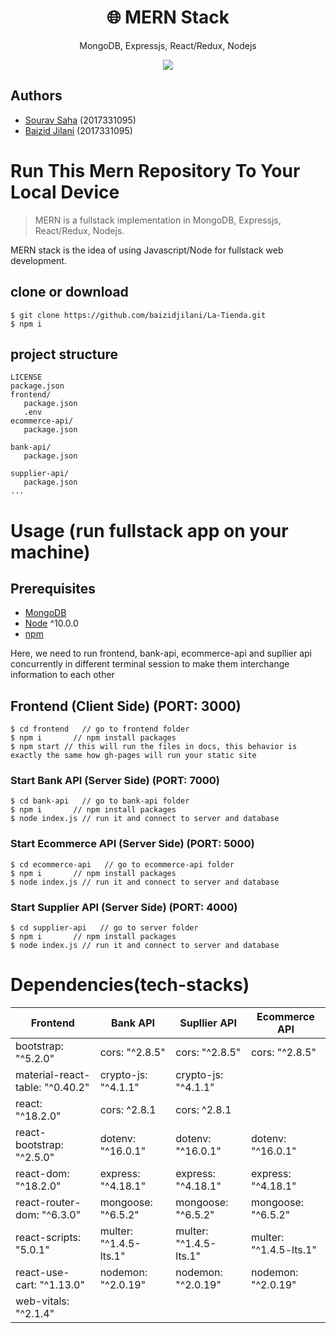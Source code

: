 <h1 align="center">
🌐 MERN Stack
</h1>
<p align="center">
MongoDB, Expressjs, React/Redux, Nodejs
</p>

<p align="center">
   <a href="https://travis-ci.com/amazingandyyy/mern">
      <img src="https://travis-ci.com/amazingandyyy/mern.svg?branch=master" />
   </a>
</p>

## Authors
- [Sourav Saha](https://github.com/bracealround) (2017331095)
- [Baizid Jilani](https://github.com/baizidjilani) (2017331095)

# Run This Mern Repository To Your Local Device

> MERN is a fullstack implementation in MongoDB, Expressjs, React/Redux, Nodejs.

MERN stack is the idea of using Javascript/Node for fullstack web development.

## clone or download
```terminal
$ git clone https://github.com/baizidjilani/La-Tienda.git
$ npm i
```

## project structure
```terminal
LICENSE
package.json
frontend/
   package.json
   .env 
ecommerce-api/
   package.json
   
bank-api/
   package.json
   
supplier-api/
   package.json
...
```

# Usage (run fullstack app on your machine)

## Prerequisites
- [MongoDB](https://www.mongodb.com/try/download/community)
- [Node](https://nodejs.org/en/download/) ^10.0.0
- [npm](https://nodejs.org/en/download/package-manager/)

Here, we need to run frontend, bank-api, ecommerce-api and supllier api concurrently in different terminal session to make them interchange information to each other

## Frontend (Client Side) (PORT: 3000)
```terminal
$ cd frontend   // go to frontend folder
$ npm i       // npm install packages
$ npm start // this will run the files in docs, this behavior is exactly the same how gh-pages will run your static site
```


### Start Bank API (Server Side) (PORT: 7000)

```terminal
$ cd bank-api   // go to bank-api folder
$ npm i       // npm install packages
$ node index.js // run it and connect to server and database
```

### Start Ecommerce API (Server Side) (PORT: 5000)

```terminal
$ cd ecommerce-api   // go to ecommerce-api folder
$ npm i       // npm install packages
$ node index.js // run it and connect to server and database
```

### Start Supplier API (Server Side) (PORT: 4000)

```terminal
$ cd supplier-api   // go to server folder
$ npm i       // npm install packages
$ node index.js // run it and connect to server and database
```


# Dependencies(tech-stacks)
Frontend | Bank API | Supllier API| Ecommerce API
--- | ---| ---| ---
bootstrap: "^5.2.0"| cors: "^2.8.5"| cors: "^2.8.5"| cors: "^2.8.5"
material-react-table: "^0.40.2"| crypto-js: "^4.1.1"| crypto-js: "^4.1.1"
react: "^18.2.0" | cors: ^2.8.1| cors: ^2.8.1
react-bootstrap: "^2.5.0"| dotenv: "^16.0.1"| dotenv: "^16.0.1"| dotenv: "^16.0.1"
react-dom: "^18.2.0" | express: "^4.18.1"| express: "^4.18.1"| express: "^4.18.1"
react-router-dom: "^6.3.0"| mongoose: "^6.5.2"| mongoose: "^6.5.2"| mongoose: "^6.5.2"
react-scripts: "5.0.1"| multer: "^1.4.5-lts.1"| multer: "^1.4.5-lts.1"| multer: "^1.4.5-lts.1"
react-use-cart: "^1.13.0"| nodemon: "^2.0.19"| nodemon: "^2.0.19"| nodemon: "^2.0.19"
web-vitals: "^2.1.4"|||
